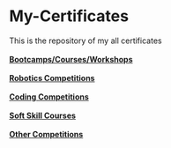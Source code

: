 # My-Certificates
This is the repository of my all certificates
<br/><br/>
[**Bootcamps/Courses/Workshops**](https://github.com/AtharvaMahamuni/My-Certificates/blob/main/Courses/technical/bootcamp.md)
<br/><br/>
[**Robotics Competitions**](https://github.com/AtharvaMahamuni/My-Certificates/blob/main/competetions/Technical/robotics-competition.md)
<br/><br/>
[**Coding Competitions**](https://github.com/AtharvaMahamuni/My-Certificates/blob/main/competetions/Technical/coding-comp.md)
<br/><br/>
[**Soft Skill Courses**](https://github.com/AtharvaMahamuni/My-Certificates/blob/main/Courses/nontechnical/non-tech-courses.md)
<br/><br/>
[**Other Competitions**](https://github.com/AtharvaMahamuni/My-Certificates/blob/main/competetions/NON-Technical/other-comp.md)
<br/><br/>
